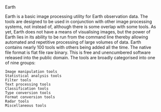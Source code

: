 Earth

Earth is a basic image processing utility for Earth observation data.  The tools are designed to be used in conjunction with other image processing systems, not instead of, although there is some overlap with some tools. As yet, Earth does not have a means of visualising images, but the power of Earth lies in its ability to be run from the command line thereby allowing automated and repetitive processing of large volumes of data.   Earth contains nearly 100 tools with others being added all the time. The native file format is flat file raw binary. This is free and unencumbered software released into the public domain.  The tools are broadly categorised into one of nine groups:
 
	Image manipulation tools
	Statistical analysis tools
	Filter tools
	Text processing tools
	Classification tools
	Type conversion tools
	Format conversion tools
	Radar tools
	Miscellaneous tools
